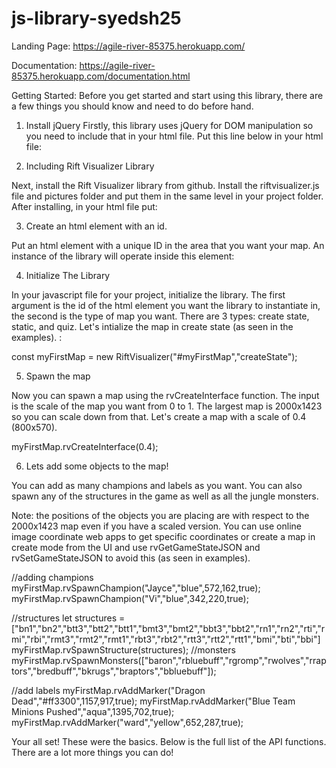 # js-library-syedsh25
Landing Page: https://agile-river-85375.herokuapp.com/

Documentation: https://agile-river-85375.herokuapp.com/documentation.html


Getting Started:
Before you get started and start using this library, there are a few things you should know and need to do before hand.

1) Install jQuery
Firstly, this library uses jQuery for DOM manipulation so you need to include that in your html file. Put this line below in your html file:

<script defer src="https://ajax.googleapis.com/ajax/libs/jquery/3.5.1/jquery.min.js"></script>

2) Including Rift Visualizer Library

Next, install the Rift Visualizer library from github. Install the riftvisualizer.js file and pictures folder and put them in the same level in your project folder. After installing, in your html file put:

<script defer type="text/javascript" src = "{yourdirectory}/riftvisualizer.js" ></script>

3) Create an html element with an id.

Put an html element with a unique ID in the area that you want your map. An instance of the library will operate inside this element:

<div id="myFirstMap"> </div>

4) Initialize The Library

In your javascript file for your project, initialize the library. The first argument is the id of the html element you want the library to instantiate in, the second is the type of map you want. There are 3 types: create state, static, and quiz. Let's intialize the map in create state (as seen in the examples). :

const myFirstMap = new RiftVisualizer("#myFirstMap","createState");

5) Spawn the map

Now you can spawn a map using the rvCreateInterface function. The input is the scale of the map you want from 0 to 1. The largest map is 2000x1423 so you can scale down from that. Let's create a map with a scale of 0.4 (800x570).

myFirstMap.rvCreateInterface(0.4);

6) Lets add some objects to the map!

You can add as many champions and labels as you want. You can also spawn any of the structures in the game as well as all the jungle monsters.

Note: the positions of the objects you are placing are with respect to the 2000x1423 map even if you have a scaled version. You can use online image coordinate web apps to get specific coordinates or create a map in create mode from the UI and use rvGetGameStateJSON and rvSetGameStateJSON to avoid this (as seen in examples).

//adding champions
myFirstMap.rvSpawnChampion("Jayce","blue",572,162,true);
myFirstMap.rvSpawnChampion("Vi","blue",342,220,true);

//structures
let structures = ["bn1","bn2","btt3","btt2","btt1","bmt3","bmt2","bbt3","bbt2","rn1","rn2","rti","rmi","rbi","rmt3","rmt2","rmt1","rbt3","rbt2","rtt3","rtt2","rtt1","bmi","bti","bbi"]
myFirstMap.rvSpawnStructure(structures);
//monsters
myFirstMap.rvSpawnMonsters(["baron","rbluebuff","rgromp","rwolves","rraptors","bredbuff","bkrugs","braptors","bbluebuff"]);

//add labels
myFirstMap.rvAddMarker("Dragon Dead","#ff3300",1157,917,true);
myFirstMap.rvAddMarker("Blue Team Minions Pushed","aqua",1395,702,true);
myFirstMap.rvAddMarker("ward","yellow",652,287,true);

Your all set! These were the basics. Below is the full list of the API functions. There are a lot more things you can do!

